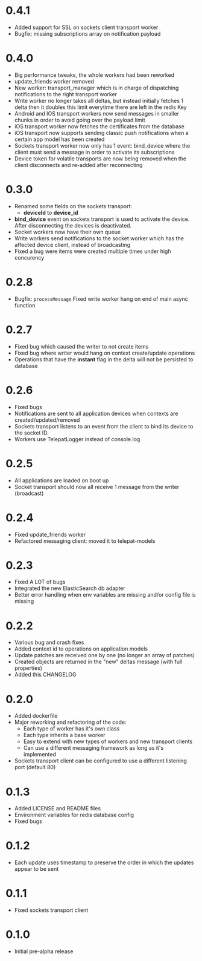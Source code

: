 # 0.4.1

* Added support for SSL on sockets client transport worker
* Bugfix: missing subscriptions array on notification payload

# 0.4.0

* Big performance tweaks, the whole workers had been reworked
* update_friends worker removed
* New worker: transport_manager which is in charge of dispatching
notifications to the right transport worker
* Write worker no longer takes all deltas, but instead initially fetches
1 delta then it doubles this limit everytime there are left in the redis
Key
* Android and IOS transport workers now send messages in smaller chunks
in order to avoid going over the payload limit
* iOS transport worker now fetches the certificates from the database
* iOS transport now supports sending classic push notifications when a
certain app model has been created
* Sockets transport worker now only has 1 event: bind_device where the
client must send a message in order to activate its subscriptions
* Device token for volatile transports are now being removed when the
client disconnects and re-added after reconnecting

# 0.3.0

* Renamed some fields on the sockets transport:
	* **deviceId** to **device_id**
* **bind_device** event on sockets transport is used to activate the
device. After disconnecting the devices is deactivated.
* Socket workers now have their own queue
* Write workers send notifications to the socket worker which has the
affected device client, instead of broadcasting
* Fixed a bug were items were created multiple times under high
concurency

# 0.2.8

* Bugfix: `processMessage` Fixed write worker hang on end of main async function

# 0.2.7

* Fixed bug which caused the writer to not create items
* Fixed bug where writer would hang on context create/update operations
* Operations that have the **instant** flag in the delta will not be persisted to database

# 0.2.6

* Fixed bugs
* Notifications are sent to all application devices when contexts are created/updated/removed
* Sockets transport listens to an event from the client to bind its device to the socket ID.
* Workers use TelepatLogger instead of console.log

# 0.2.5

* All applications are loaded on boot up
* Socket transport should now all receive 1 message from the writer (broadcast)

# 0.2.4

* Fixed update_friends worker
* Refactored messaging client: moved it to telepat-models

# 0.2.3

* Fixed A LOT of bugs
* Integrated the new ElasticSearch db adapter
* Better error handling when env variables are missing and/or config file is missing

# 0.2.2

* Various bug and crash fixes
* Added context id to operations on application models
* Update patches are received one by one (no longer an array of patches)
* Created objects are returned in the "new" deltas message (with full properties)
* Added this CHANGELOG

# 0.2.0

* Added dockerfile
* Major reworking and refactoring of the code:
	* Each type of worker has it's own class
	* Each type inherits a base worker
	* Easy to extend with new types of workers and new transport clients
	* Can use a different messaging framework as long as it's implemented
* Sockets transport client can be configured to use a different listening port (default 80)

# 0.1.3

* Added LICENSE and README files
* Environment variables for redis database config
* Fixed bugs

# 0.1.2

* Each update uses timestamp to preserve the order in which the updates appear to be sent

# 0.1.1

* Fixed sockets transport client

# 0.1.0

* Initial pre-alpha release
